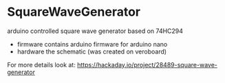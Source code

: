 # SquareWaveGenerator
arduino controlled square wave generator based on 74HC294

* firmware contains arduino firmware for arduino nano
* hardware the schematic (was created on veroboard)

For more details look at: https://hackaday.io/project/28489-square-wave-generator
